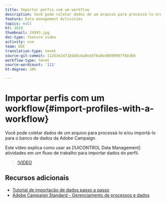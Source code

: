 ```yaml
---
title: Importar perfis com um workflow
description: Você pode coletar dados de um arquivo para processá-lo e/ou importá-lo para o banco de dados da Adobe Campaign. Este vídeo explica como importar dados do perfil usando um fluxo de trabalho.
feature: Data management Activities
topics: null
kt: 1818
thumbnail: 24993.jpg
doc-type: feature video
activity: use
team: DOC
translation-type: tm+mt
source-git-commit: 11263e247184ddc6a8e3df6a8ed0899907fbb366
workflow-type: tm+mt
source-wordcount: '112'
ht-degree: 10%

---
```



# Importar perfis com um workflow{#import-profiles-with-a-workflow}

Você pode coletar dados de um arquivo para processá-lo e/ou importá-lo para o banco de dados da Adobe Campaign.

Este vídeo explica como usar as [!UICONTROL Data Management] atividades em um fluxo de trabalho para importar dados do perfil.

>[!VIDEO](https://video.tv.adobe.com/v/24993?quality=12)

## Recursos adicionais

* [Tutorial de importação de dados passo a passo](https://docs.adobe.com/content/help/en/campaign-standard/using/managing-processes-and-data/workflow-general-operation/importing-data.html#example--import-workflow-template)
* [Adobe Campaign Standard - Gerenciamento de processos e dados](https://docs.adobe.com/content/help/en/campaign-standard/using/managing-processes-and-data/about-workflows-and-data-management/discovering-workflows.html)
